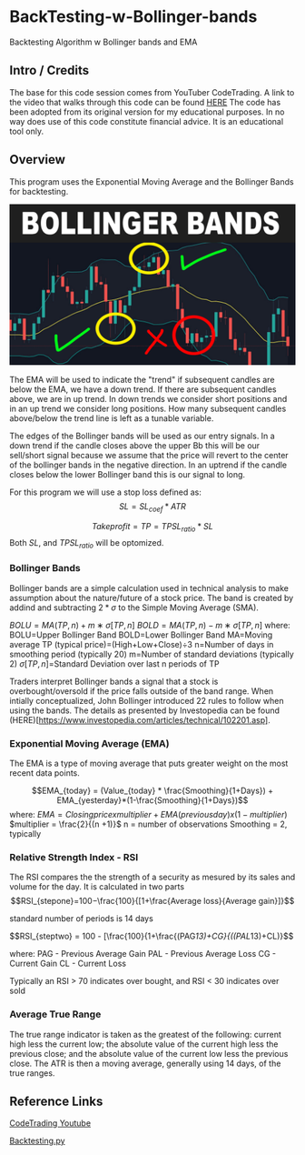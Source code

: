 # BackTesting-w-Bollinger-bands
 Backtesting Algorithm w Bollinger bands and EMA


## Intro / Credits
The base for this code session comes from YouTuber CodeTrading.  A link to the video that walks through this code can be found [HERE](https://www.youtube.com/watch?v=IfoZaCGTJ_Q)
The code has been adopted from its original version for my educational purposes.  In no way does use of this code constitute financial advice.  It is an educational tool only.

## Overview
This program uses the Exponential Moving Average and the Bollinger Bands for backtesting.

![bands](Bollinger-Bands-Trading-Strategy-intraday-trading-strategies-Bollinger-Bands-trading-strategy-68-669401335.png)

The EMA will be used to indicate the "trend" if subsequent candles are below the EMA, we have a down trend.  If there are subsequent candles above, we are in up trend.  In down trends we consider short positions and in an up trend we consider long positions.  How many subsequent candles above/below the trend line is left as a tunable variable.

The edges of the Bollinger bands will be used as our entry signals.  In a down trend if the candle closes above the upper Bb this will be our sell/short signal because we assume that the price will revert to the center of the bollinger bands in the negative direction.  In an uptrend if the candle closes below the lower Bollinger band this is our signal to long.

For this program we will use a stop loss defined as:
$$SL = SL_{coef}*ATR$$

$$Take profit = TP = TPSL_{ratio}*SL$$
Both $SL$, and $TPSL_{ratio}$ will be optomized.



### Bollinger Bands
Bollinger bands are a simple calculation used in technical analysis to make assumption about the nature/future of a stock price.  The band is created by addind and subtracting $2*\sigma$ to the Simple Moving Average (SMA).  

$BOLU=MA(TP,n)+m∗\sigma[TP,n]$
$BOLD=MA(TP,n)−m∗\sigma[TP,n]$
where:
BOLU=Upper Bollinger Band
BOLD=Lower Bollinger Band
MA=Moving average
TP (typical price)=(High+Low+Close)÷3
n=Number of days in smoothing period (typically 20)
m=Number of standard deviations (typically 2)
$\sigma[TP,n]$=Standard Deviation over last n periods of TP

Traders interpret Bollinger bands a signal that a stock is overbought/oversold if the price falls outside of the band range. When intially conceptualized, John Bollinger introduced 22 rules to follow when using the bands.  The details as presented by Investopedia can be found (HERE)[https://www.investopedia.com/articles/technical/102201.asp]. 

### Exponential Moving Average (EMA)
The EMA is a type of moving average that puts greater weight on the most recent data points.  

$$EMA_{today} = (Value_{today} * \frac{Smoothing}{1+Days}) + EMA_{yesterday}*(1-\frac{Smoothing}{1+Days})$$
where:
$EMA = Closing price x multiplier + EMA (previous day) x (1-multiplier)$
$multiplier = \frac{2}{(n +1)}$
n = number of observations
Smoothing = 2, typically


### Relative Strength Index - RSI
The RSI compares the the strength of a security as mesured by its sales and volume for the day.  It is calculated in two parts
$$RSI_{stepone}=100−\frac{100}{[1+\frac{Average loss}{Average gain}]}$$

standard number of periods is 14 days

$$RSI_{steptwo} = 100 - [\frac{100}{1+\frac{(PAG*13)+CG}{((PAL*13)+CL)}$$

where:
PAG - Previous Average Gain
PAL - Previous Average Loss
CG - Current Gain
CL - Current Loss

Typically an RSI > 70 indicates over bought, and RSI < 30 indicates over sold

### Average True Range
The true range indicator is taken as the greatest of the following: current high less the current low; the absolute value of the current high less the previous close; and the absolute value of the current low less the previous close. The ATR is then a moving average, generally using 14 days, of the true ranges. 

## Reference Links
[CodeTrading Youtube](https://www.youtube.com/watch?v=IfoZaCGTJ_Q&t=434s)

[Backtesting.py](https://kernc.github.io/backtesting.py/)
